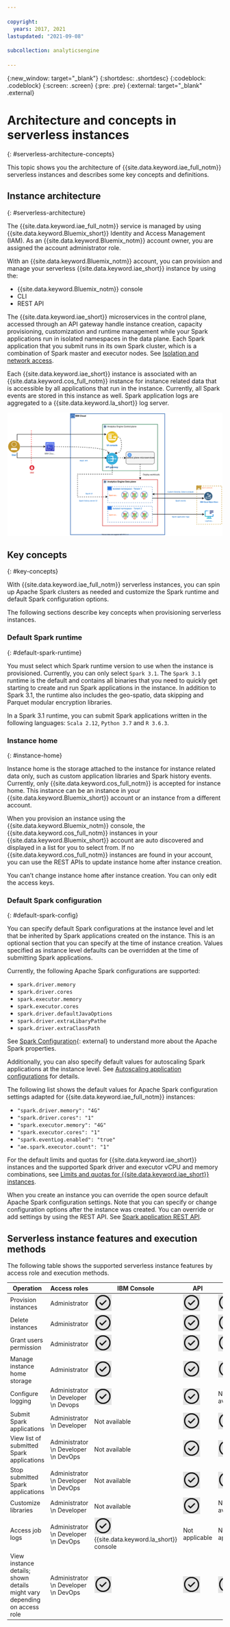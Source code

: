 ```yaml
---

copyright:
  years: 2017, 2021
lastupdated: "2021-09-08"

subcollection: analyticsengine

---
```


<!-- Attribute definitions -->
{:new_window: target="_blank"}
{:shortdesc: .shortdesc}
{:codeblock: .codeblock}
{:screen: .screen}
{:pre: .pre}
{:external: target="_blank" .external}

# Architecture and concepts in serverless instances
{: #serverless-architecture-concepts}

This topic shows you the architecture of {{site.data.keyword.iae_full_notm}} serverless instances and describes some key concepts and definitions.

## Instance architecture
{: #serverless-architecture}

The {{site.data.keyword.iae_full_notm}} service is managed by using {{site.data.keyword.Bluemix_short}} Identity and Access Management (IAM). As an {{site.data.keyword.Bluemix_notm}} account owner, you are assigned the account administrator role.

With an {{site.data.keyword.Bluemix_notm}} account, you can provision and manage your serverless {{site.data.keyword.iae_short}} instance by using the:
- {{site.data.keyword.Bluemix_notm}} console
- CLI
- REST API

The {{site.data.keyword.iae_short}} microservices in the control plane, accessed through an API gateway handle instance creation, capacity provisioning, customization and runtime management while your Spark applications run in isolated namespaces in the data plane. Each Spark application that you submit runs in its own Spark cluster, which is a combination of Spark master and executor nodes. See [Isolation and network access](/docs/AnalyticsEngine?topic=AnalyticsEngine-security-model-serverless#isolation-network-access).

Each {{site.data.keyword.iae_short}} instance is associated with an {{site.data.keyword.cos_full_notm}} instance for instance related data that is accessible by all applications that run in the instance. Currently, all Spark events are stored in this instance as well. Spark application logs are aggregated to a {{site.data.keyword.la_short}} log server.

![Shows the {{site.data.keyword.iae_full_notm}} serverless instance architecture.](images/AE-serverless-architecture.svg)

<!--
You are billed only for the compute resources consumed when your applications run. For more details on billing, see [{{site.data.keyword.iae_full_notm}}   Pricing](https://www.ibm.com/cloud/analytics-engine/pricing){: external}.
{: note}-->

## Key concepts
{: #key-concepts}

With {{site.data.keyword.iae_full_notm}} serverless instances, you can spin up Apache Spark clusters as needed and customize the Spark runtime and default Spark configuration options.

The following sections describe key concepts when provisioning serverless instances.

### Default Spark runtime
{: #default-spark-runtime}

You must select which Spark runtime version to use when the instance is provisioned. Currently, you can only select `Spark 3.1`. The `Spark 3.1` runtime is the default and contains all binaries that you need to quickly get starting to create and run Spark applications in the instance. In addition to Spark 3.1, the runtime also includes the geo-spatio, data skipping and Parquet modular encryption libraries.

In a Spark 3.1 runtime, you can submit Spark applications written in the following languages: `Scala 2.12`, `Python 3.7` and `R 3.6.3`.

### Instance home
{: #instance-home}

Instance home is the storage attached to the instance for instance related data only, such as custom application libraries and Spark history events. Currently, only {{site.data.keyword.cos_full_notm}} is accepted for instance home. This instance can be an instance in your {{site.data.keyword.Bluemix_short}} account or an instance from a different account.

When you provision an instance using the {{site.data.keyword.Bluemix_notm}} console, the {{site.data.keyword.cos_full_notm}} instances in your {{site.data.keyword.Bluemix_short}} account are auto discovered and displayed in a list for you to select from. If no {{site.data.keyword.cos_full_notm}} instances are found in your account, you can use the REST APIs to update instance home after instance creation.

You can’t change instance home after instance creation. You can only edit the access keys.

<!--
### Resource quota
{: #resource-quota}

A resource quota provides constraints at the service instance level on the amount of resources that can be used at any point in time. By enforcing a quota at the time the instance is created, you can control the hardware resources, such as CPU and memory, that are used by all applications and kernels at any point in time.

You must provide a quota for:

- CPU cores: The total number of virtual CPUs across the instance. The default is 80.
- Memory in GiB: The total amount of memory in gibibytes that can be requested by applications or kernels across the instance. The default is 100 GiB. -->

### Default Spark configuration
{: #default-spark-config}

You can specify default Spark configurations at the instance level and let that be inherited by Spark applications created on the instance. This is an optional section that you can specify at the time of instance creation. Values specified as instance level defaults can be overridden at the time of submitting Spark applications.

Currently, the following Apache Spark configurations are supported:
- `spark.driver.memory`
- `spark.driver.cores`
- `spark.executor.memory`
- `spark.executor.cores`
- `spark.driver.defaultJavaOptions`
- `spark.driver.extraLibaryPathe`
- `spark.driver.extraClassPath`

See [Spark Configuration](https://spark.apache.org/docs/latest/configuration.html){: external} to understand more about the Apache Spark properties.

Additionally, you can also specify default values for autoscaling Spark applications at the instance level. See [Autoscaling application configurations](/docs/AnalyticsEngine?topic=AnalyticsEngine-appl-auto-scaling) for details.

The following list shows the default values for Apache Spark configuration settings adapted for {{site.data.keyword.iae_full_notm}} instances:

- `"spark.driver.memory": "4G"`
- `"spark.driver.cores": "1"`
- `"spark.executor.memory": "4G"`
- `"spark.executor.cores": "1"`
- `"spark.eventLog.enabled": "true"`
- `"ae.spark.executor.count": "1"`


For the default limits and quotas for {{site.data.keyword.iae_short}} instances and the supported Spark driver and executor vCPU and memory combinations, see [Limits and quotas for {{site.data.keyword.iae_short}} instances](/docs/AnalyticsEngine?topic=AnalyticsEngine-limits).

When you create an instance you can override the open source default Apache Spark configuration settings. Note that you can specify or change configuration options after the instance was created. You can override or add settings by using the REST API. See [Spark application REST API](/docs/AnalyticsEngine?topic=AnalyticsEngine-spark-app-rest-api).

## Serverless instance features and execution methods

The following table shows the supported serverless instance features by access role and execution methods.

| Operation | Access roles | IBM Console | API | CLI |
|-----------|--------------|---------|---- |-----|
| Provision instances | Administrator | ![the confirm icon](images/confirm.png) | ![the confirm icon](images/confirm.png) | ![the confirm icon](images/confirm.png) |
| Delete instances | Administrator | ![the confirm icon](images/confirm.png) | ![the confirm icon](images/confirm.png) | ![the confirm icon](images/confirm.png) |
| Grant users permission | Administrator | ![the confirm icon](images/confirm.png) | ![the confirm icon](images/confirm.png) | ![the confirm icon](images/confirm.png) |
| Manage instance home storage | Administrator | ![the confirm icon](images/confirm.png) | ![the confirm icon](images/confirm.png) | ![the confirm icon](images/confirm.png) |
| Configure logging | Administrator   \n  Developer   \n  Devops | ![the confirm icon](images/confirm.png) | ![the confirm icon](images/confirm.png) | Not available |   
| Submit Spark applications | Administrator   \n  Developer | Not available | ![the confirm icon](images/confirm.png) | ![the confirm icon](images/confirm.png) |
| View list of submitted Spark applications | Administrator   \n  Developer   \n  DevOps | Not available | ![the confirm icon](images/confirm.png) | ![the confirm icon](images/confirm.png) |
| Stop submitted Spark applications | Administrator   \n  Developer   \n  DevOps | Not available | ![the confirm icon](images/confirm.png) | ![the confirm icon](images/confirm.png) |
| Customize libraries | Administrator   \n  Developer | Not available | ![the confirm icon](images/confirm.png) | Not available |
| Access job logs | Administrator    \n  Developer   \n  DevOps | ![the confirm icon](images/confirm.png) {{site.data.keyword.la_short}} console | Not applicable | Not applicable |
| View instance details; shown details might vary depending on access role | Administrator   \n  Developer   \n  DevOps | ![the confirm icon](images/confirm.png) | ![the confirm icon](images/confirm.png) | ![the confirm icon](images/confirm.png) |

